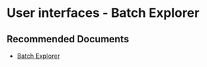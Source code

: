 <properties
    pageTitle="User interfaces / Batch Explorer"
    description="User interfaces / Batch Explorer"
    service="microsoft.batch"
    resource="batchaccounts"
    authors="matthchr"
    ms.author="matthchr"
    displayOrder=""
    articleId="batch-user-interfaces-batch-explorer"
    selfHelpType="generic"
    supportTopicIds="32635063"
    resourceTags=""
    productPesIds="15614"
    cloudEnvironments="public"
/>

# User interfaces - Batch Explorer

## **Recommended Documents**
* [Batch Explorer](https://azure.github.io/BatchExplorer/)
